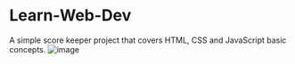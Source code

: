 # Learn-Web-Dev
A simple score keeper project that covers HTML, CSS and JavaScript basic concepts.
![image](https://github.com/EternalStud3nt/Learn-Web-Dev/assets/145905129/54a8f8dd-69c1-413f-8739-7b35ed6a518a)
